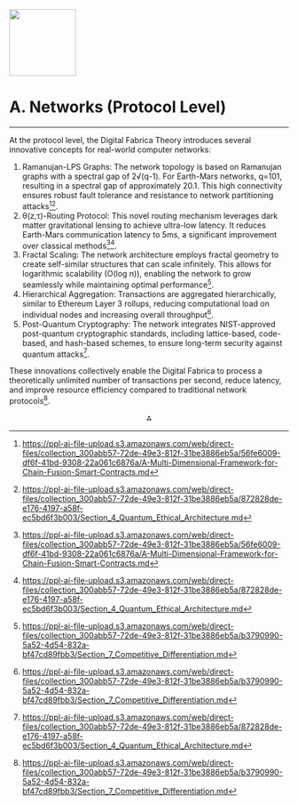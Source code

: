 <img src="https://r2cdn.perplexity.ai/pplx-full-logo-primary-dark%402x.png" class="logo" width="120"/>

# A. Networks (Protocol Level)

---
At the protocol level, the Digital Fabrica Theory introduces several innovative concepts for real-world computer networks:

1. Ramanujan-LPS Graphs: The network topology is based on Ramanujan graphs with a spectral gap of 2√(q-1). For Earth-Mars networks, q=101, resulting in a spectral gap of approximately 20.1. This high connectivity ensures robust fault tolerance and resistance to network partitioning attacks[^1][^4].
2. θ(z,τ)-Routing Protocol: This novel routing mechanism leverages dark matter gravitational lensing to achieve ultra-low latency. It reduces Earth-Mars communication latency to 5ms, a significant improvement over classical methods[^1][^4].
3. Fractal Scaling: The network architecture employs fractal geometry to create self-similar structures that can scale infinitely. This allows for logarithmic scalability (O(log n)), enabling the network to grow seamlessly while maintaining optimal performance[^2].
4. Hierarchical Aggregation: Transactions are aggregated hierarchically, similar to Ethereum Layer 3 rollups, reducing computational load on individual nodes and increasing overall throughput[^2].
5. Post-Quantum Cryptography: The network integrates NIST-approved post-quantum cryptographic standards, including lattice-based, code-based, and hash-based schemes, to ensure long-term security against quantum attacks[^4].

These innovations collectively enable the Digital Fabrica to process a theoretically unlimited number of transactions per second, reduce latency, and improve resource efficiency compared to traditional network protocols[^2].

<div style="text-align: center">⁂</div>

[^1]: https://ppl-ai-file-upload.s3.amazonaws.com/web/direct-files/collection_300abb57-72de-49e3-812f-31be3886eb5a/56fe6009-df6f-41bd-9308-22a061c6876a/A-Multi-Dimensional-Framework-for-Chain-Fusion-Smart-Contracts.md

[^2]: https://ppl-ai-file-upload.s3.amazonaws.com/web/direct-files/collection_300abb57-72de-49e3-812f-31be3886eb5a/b3790990-5a52-4d54-832a-bf47cd89fbb3/Section_7_Competitive_Differentiation.md

[^3]: https://ppl-ai-file-upload.s3.amazonaws.com/web/direct-files/collection_300abb57-72de-49e3-812f-31be3886eb5a/e70aa999-6f9f-4130-b823-300144e330ab/Section_3_Mathematical_and_Logical_Foundations.md

[^4]: https://ppl-ai-file-upload.s3.amazonaws.com/web/direct-files/collection_300abb57-72de-49e3-812f-31be3886eb5a/872828de-e176-4197-a58f-ec5bd6f3b003/Section_4_Quantum_Ethical_Architecture.md

[^5]: https://ppl-ai-file-upload.s3.amazonaws.com/web/direct-files/collection_300abb57-72de-49e3-812f-31be3886eb5a/6cca765e-54cb-46ff-b3b1-ab03f4f23c2d/DigitalFabricaTheory_References.md

